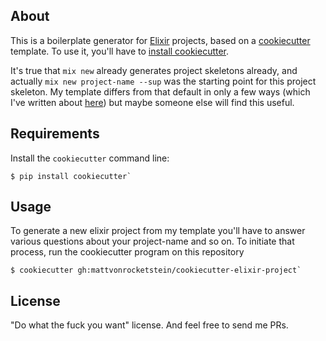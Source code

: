 ## About  

This is a boilerplate generator for [Elixir](http://elixir-lang.org) projects, based on a [cookiecutter](https://cookiecutter.readthedocs.io) template.  To use it, you'll have to [install cookiecutter](https://cookiecutter.readthedocs.io/en/latest/installation.html).

It's true that `mix new` already generates project skeletons already, and actually `mix new project-name --sup` was the starting point for this project skeleton.  My template differs from that default in only a few ways (which I've written about [here](https://mattvonrocketstein.github.io/heredoc/elixir-boilerplate.html)) but maybe someone else will find this useful.

## Requirements

Install the `cookiecutter` command line:

    $ pip install cookiecutter`    

## Usage

To generate a new elixir project from my template you'll have to answer various questions about your project-name and so on.  To initiate that process, run the cookiecutter program on this repository

    $ cookiecutter gh:mattvonrocketstein/cookiecutter-elixir-project`    

## License

"Do what the fuck you want" license.  And feel free to send me PRs.
